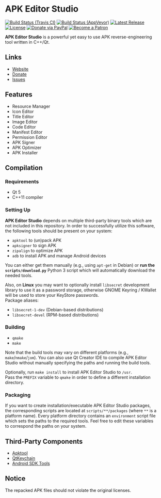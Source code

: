 # APK Editor Studio

[![Build Status (Travis CI)](https://travis-ci.org/kefir500/apk-editor-studio.svg?branch=master)](https://travis-ci.org/kefir500/apk-editor-studio/builds)
[![Build Status (AppVeyor)](https://ci.appveyor.com/api/projects/status/github/kefir500/apk-editor-studio?svg=true)](https://ci.appveyor.com/project/kefir500/apk-editor-studio)
[![Latest Release](https://img.shields.io/github/release/kefir500/apk-editor-studio.svg?maxAge=86400)](https://github.com/kefir500/apk-editor-studio/releases/latest)
[![License](https://img.shields.io/github/license/kefir500/apk-editor-studio?color=blue)](https://raw.githubusercontent.com/kefir500/apk-editor-studio/master/LICENSE)
[![Donate via PayPal](https://img.shields.io/badge/donate-PayPal-orange.svg?logo=paypal)](https://paypal.me/kefir500)
[![Become a Patron](https://img.shields.io/badge/donate-Patreon-orange.svg?logo=patreon)](https://www.patreon.com/kefir500)

**APK Editor Studio** is a powerful yet easy to use APK reverse-engineering tool written in C++/Qt.

## Links

- [Website](https://qwertycube.com/apk-editor-studio/)
- [Donate](https://qwertycube.com/donate/)
- [Issues](https://github.com/kefir500/apk-editor-studio/issues)

## Features

- Resource Manager
- Icon Editor
- Title Editor
- Image Editor
- Code Editor
- Manifest Editor
- Permission Editor
- APK Signer
- APK Optimizer
- APK Installer

## Compilation

### Requirements

- Qt 5
- C++11 compiler

### Setting Up

**APK Editor Studio** depends on multiple third-party binary tools which are not included in this repository.
In order to successfully utilize this software, the following tools should be present on your system:

- `apktool` to (un)pack APK
- `apksigner` to sign APK
- `zipalign` to optimize APK
- `adb` to install APK and manage Android devices

You can either get them manually (e.g., using `apt-get` in Debian)
or **run the `scripts/download.py`** Python 3 script which will automatically download the needed tools.

Also, on **Linux** you may want to optionally install `libsecret` development library to use it as a password storage,
otherwise GNOME Keyring / KWallet will be used to store your KeyStore passwords.  
Package aliases:
- `libsecret-1-dev` (Debian-based distributions)
- `libsecret-devel` (RPM-based distributions)

### Building

- `qmake`
- `make`

Note that the build tools may vary on different platforms (e.g., `make`/`nmake`/`jom`).
You can also use Qt Creator IDE to compile APK Editor Studio
without manually specifying the paths and running the build tools.

Optionally, run `make install` to install APK Editor Studio to `/usr`.  
Pass the `PREFIX` variable to `qmake` in order to define a different installation directory.

### Packaging

If you want to create installation/executable APK Editor Studio packages,
the corresponding scripts are located at `scripts/**/packages` (where `**` is a platform name).
Every platform directory contains an `environment` script file which sets the paths to the
required tools. Feel free to edit these variables to correspond the paths on your system.

## Third-Party Components

- [Apktool](https://github.com/iBotPeaches/Apktool)
- [QtKeychain](https://github.com/frankosterfeld/qtkeychain)
- [Android SDK Tools](https://android.googlesource.com)

## Notice

The repacked APK files should not violate the original licenses.
